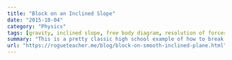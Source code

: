 ```yaml
---
title: "Block on an Inclined Slope"
date: "2015-10-04"
category: "Physics"
tags: [gravity, inclined slope, free body diagram, resolution of forces]
summary: "This is a pretty classic high school example of how to break down forces into orthogonal pairs."
url: "https://rogueteacher.me/blog/block-on-smooth-inclined-plane.html"
---
```

